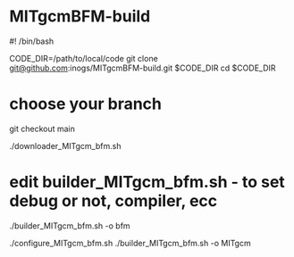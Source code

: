# MITgcmBFM-build



#! /bin/bash

CODE_DIR=/path/to/local/code
git clone git@github.com:inogs/MITgcmBFM-build.git $CODE_DIR
cd $CODE_DIR

# choose your branch
git checkout main 

./downloader_MITgcm_bfm.sh

# edit builder_MITgcm_bfm.sh - to set debug or not, compiler, ecc

./builder_MITgcm_bfm.sh -o bfm

./configure_MITgcm_bfm.sh
./builder_MITgcm_bfm.sh -o MITgcm
